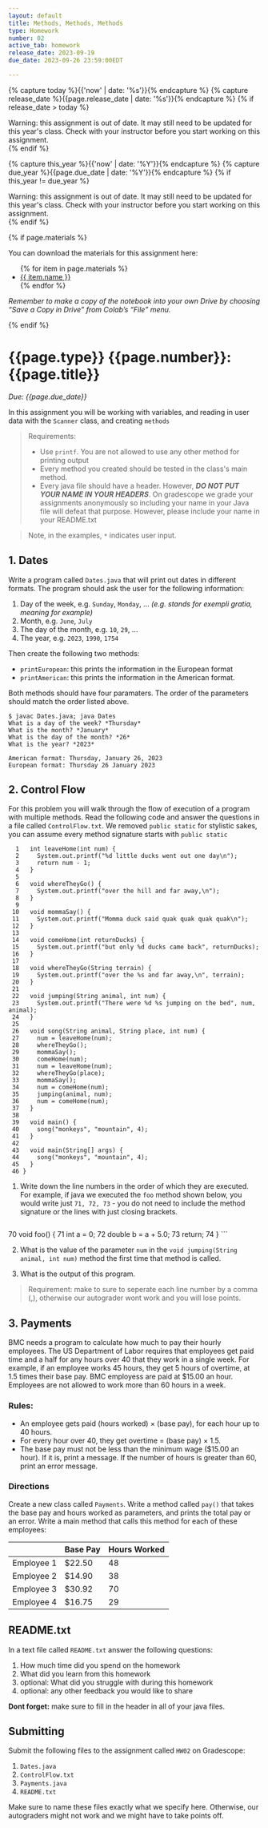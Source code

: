 ```yaml
---
layout: default
title: Methods, Methods, Methods
type: Homework
number: 02
active_tab: homework
release_date: 2023-09-19
due_date: 2023-09-26 23:59:00EDT

---
```


<!-- Check whether the assignment is ready to release -->
{% capture today %}{{'now' | date: '%s'}}{% endcapture %}
{% capture release_date %}{{page.release_date | date: '%s'}}{% endcapture %}
{% if release_date > today %} 
<div class="alert alert-danger">
Warning: this assignment is out of date.  It may still need to be updated for this year's class.  Check with your instructor before you start working on this assignment.
</div>
{% endif %}
<!-- End of check whether the assignment is up to date -->


<!-- Check whether the assignment is up to date -->
{% capture this_year %}{{'now' | date: '%Y'}}{% endcapture %}
{% capture due_year %}{{page.due_date | date: '%Y'}}{% endcapture %}
{% if this_year != due_year %} 
<div class="alert alert-danger">
Warning: this assignment is out of date.  It may still need to be updated for this year's class.  Check with your instructor before you start working on this assignment.
</div>
{% endif %}
<!-- End of check whether the assignment is up to date -->



{% if page.materials %}
<div class="alert alert-info">
You can download the materials for this assignment here:
<ul>
{% for item in page.materials %}
<li><a href="{{item.url}}">{{ item.name }}</a></li>
{% endfor %}
</ul>


<i>Remember to make a copy of the notebook into your own Drive by choosing “Save a Copy in Drive” from Colab’s “File” menu.</i>

</div>
{% endif %}





{{page.type}} {{page.number}}: {{page.title}}
=============================================================

_Due: {{page.due_date}}_

In this assignment you will be working with variables, and reading in user data with the `Scanner` class, and creating `methods`


> Requirements:
> 
> - Use `printf`. You are not allowed to use any other
> method for printing output 
> - Every method you created should be tested in the class's main method.
> - Every java file should have a header. However, ***DO NOT PUT YOUR NAME IN YOUR HEADERS***. On gradescope we grade your assignments anonymously so including your name in your Java file will defeat that purpose. However, please include your name in your README.txt

> Note, in the examples, `*` indicates user input.



## 1. Dates

Write a program called `Dates.java` that will print out dates in different formats. The program should ask the user for the following information:

1. Day of the week, e.g. `Sunday`, `Monday`, ... <i>(e.g. stands for exempli gratia, meaning for example)</i>
2. Month, e.g. `June`, `July`
3. The day of the month, e.g. `10`, `29`, ...
4. The year, e.g. `2023`, `1990`, `1754`

Then create the following two methods:

- `printEuropean`: this prints the information in the European format
- `printAmerican`: this prints the information in the American format.

Both methods should have four paramaters. The order of the parameters should match the order listed above.
 

```
$ javac Dates.java; java Dates
What is a day of the week? *Thursday*
What is the month? *January*
What is the day of the month? *26*
What is the year? *2023*

American format: Thursday, January 26, 2023
European format: Thursday 26 January 2023
```


## 2. Control Flow

For this problem you will walk through the flow of execution of a program with multiple methods. Read the following code and answer the questions in a file called `ControlFlow.txt`. We removed `public static` for stylistic sakes, you can assume every method signature starts with `public static`

```
  1   int leaveHome(int num) {
  2     System.out.printf("%d little ducks went out one day\n");
  3     return num - 1;
  4   }
  5 
  6   void whereTheyGo() {
  7     System.out.printf("over the hill and far away,\n");
  8   }
  9
 10   void mommaSay() {
 11     System.out.printf("Momma duck said quak quak quak quak\n");
 12   }
 13 
 14   void comeHome(int returnDucks) {
 15     System.out.printf("but only %d ducks came back", returnDucks);
 16   }
 17 
 18   void whereTheyGo(String terrain) {
 19     System.out.printf("over the %s and far away,\n", terrain);
 20   }
 21 
 22   void jumping(String animal, int num) {
 23     System.out.printf("There were %d %s jumping on the bed", num, animal);
 24   }
 25 
 26   void song(String animal, String place, int num) {
 27     num = leaveHome(num);
 28     whereTheyGo();
 29     mommaSay();
 30     comeHome(num);
 31     num = leaveHome(num);
 32     whereTheyGo(place);
 33     mommaSay();
 34     num = comeHome(num);
 35     jumping(animal, num);
 36     num = comeHome(num);
 37   }
 38
 39   void main() {
 40     song("monkeys", "mountain", 4);
 41   }
 42 
 43   void main(String[] args) {
 44     song("monkeys", "mountain", 4);
 45   }
 46 }
```

1. Write down the line numbers in the order of which they are executed. For example, if java we executed the `foo` method shown below, you would write just 
`71, 72, 73` - you do not need to include the method signature
or the lines with just closing brackets.

	```
 70 void foo() {
 71   int a = 0;
 72   double b = a + 5.0;
 73   return;
 74 }
	```

2. What is the value of the parameter `num` in the `void jumping(String animal, int num)` method the first time that method is called.

3. What is the output of this program.

> Requirement: make to sure to seperate each line number by a comma (,), otherwise our autograder wont work and you will lose points.


## 3. Payments 

BMC needs a program to calculate how much to pay their hourly employees. The US Department of Labor requires that employees get paid time and a half for any hours over 40 that they work in a single week. For example, if an employee works 45 hours, they get 5 hours of overtime, at 1.5 times their base pay. BMC employess are paid at \$15.00 an hour. Employees are not allowed to work more than 60 hours in a week.

### Rules:

- An employee gets paid (hours worked) × (base pay), for each hour up to 40 hours.
- For every hour over 40, they get overtime = (base pay) × 1.5.
- The base pay must not be less than the minimum wage ($15.00 an hour). If it is, print a message. If the number of hours is greater than 60, print an error message.

### Directions

Create a new class called `Payments`.
Write a method called `pay()` that takes the base pay and hours worked as parameters, and prints the total pay or an error. Write a main method that calls this method for each of these employees:

|  	| Base Pay 	| Hours Worked 	|
|---	|---	|---	|
| Employee 1 	| $22.50 	| 48 	|
| Employee 2 	| $14.90 	| 38 	|
| Employee 3 	| $30.92 	| 70 	|
| Employee 4 	| $16.75 	|  29	|



## README.txt

In a text file called `README.txt` answer the following questions:

1. How much time did you spend on the homework
2. What did you learn from this homework
3. optional: What did you struggle with during this homework
4. optional: any other feedback you would like to share

**Dont forget:** make sure to fill in the header in all of your java files.

## Submitting

Submit the following files to the assignment called `HW02` on Gradescope:

1. `Dates.java`
2. `ControlFlow.txt`
3. `Payments.java`
4. `README.txt`

Make sure to name these files exactly what we specify here. Otherwise,
our autograders might not work and we might have to take points off.
